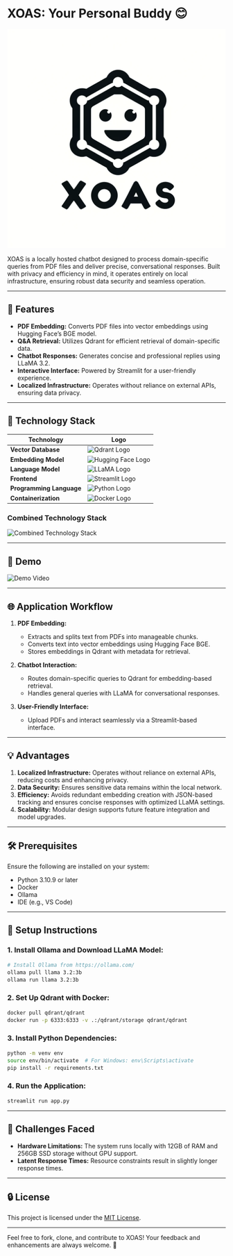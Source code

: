 # XOAS: Your Personal Buddy 😊

![XOAS Logo](logo.png)

XOAS is a locally hosted chatbot designed to process domain-specific queries from PDF files and deliver precise, conversational responses. Built with privacy and efficiency in mind, it operates entirely on local infrastructure, ensuring robust data security and seamless operation.

---

## 🚀 Features

- **PDF Embedding:** Converts PDF files into vector embeddings using Hugging Face’s BGE model.
- **Q&A Retrieval:** Utilizes Qdrant for efficient retrieval of domain-specific data.
- **Chatbot Responses:** Generates concise and professional replies using LLaMA 3.2.
- **Interactive Interface:** Powered by Streamlit for a user-friendly experience.
- **Localized Infrastructure:** Operates without reliance on external APIs, ensuring data privacy.

---

## 🔧 Technology Stack

| Technology               | Logo |
| ------------------------ | ---- |
| **Vector Database**      | ![Qdrant Logo](https://upload.wikimedia.org/wikipedia/commons/5/56/Qdrant_Logo.svg) |
| **Embedding Model**      | ![Hugging Face Logo](https://huggingface.co/front/assets/huggingface_logo-noborder.svg) |
| **Language Model**       | ![LLaMA Logo](https://ollama.com/static/media/ollama-emoji.a1b0656b.svg) |
| **Frontend**             | ![Streamlit Logo](https://streamlit.io/images/brand/streamlit-mark-color.svg) |
| **Programming Language** | ![Python Logo](https://upload.wikimedia.org/wikipedia/commons/c/c3/Python-logo-notext.svg) |
| **Containerization**     | ![Docker Logo](https://www.docker.com/wp-content/uploads/2022/03/Moby-logo.png) |

### Combined Technology Stack

![Combined Technology Stack](stack_combined.png)

---

## 🎥 Demo

![Demo Video](https://www.loom.com/embed/5969e8c373e94f51985bfa4829f89186)

---

## 🌐 Application Workflow

1. **PDF Embedding:**

   - Extracts and splits text from PDFs into manageable chunks.
   - Converts text into vector embeddings using Hugging Face BGE.
   - Stores embeddings in Qdrant with metadata for retrieval.

2. **Chatbot Interaction:**

   - Routes domain-specific queries to Qdrant for embedding-based retrieval.
   - Handles general queries with LLaMA for conversational responses.

3. **User-Friendly Interface:**

   - Upload PDFs and interact seamlessly via a Streamlit-based interface.

---

## 💡 Advantages

1. **Localized Infrastructure:** Operates without reliance on external APIs, reducing costs and enhancing privacy.
2. **Data Security:** Ensures sensitive data remains within the local network.
3. **Efficiency:** Avoids redundant embedding creation with JSON-based tracking and ensures concise responses with optimized LLaMA settings.
4. **Scalability:** Modular design supports future feature integration and model upgrades.

---

## 🛠️ Prerequisites

Ensure the following are installed on your system:

- Python 3.10.9 or later
- Docker
- Ollama
- IDE (e.g., VS Code)

---

## 🔧 Setup Instructions

### 1. Install Ollama and Download LLaMA Model:

```bash
# Install Ollama from https://ollama.com/
ollama pull llama 3.2:3b
ollama run llama 3.2:3b
```

### 2. Set Up Qdrant with Docker:

```bash
docker pull qdrant/qdrant
docker run -p 6333:6333 -v .:/qdrant/storage qdrant/qdrant
```

### 3. Install Python Dependencies:

```bash
python -m venv env
source env/bin/activate  # For Windows: env\Scripts\activate
pip install -r requirements.txt
```

### 4. Run the Application:

```bash
streamlit run app.py
```

---

## 🔎 Challenges Faced

- **Hardware Limitations:** The system runs locally with 12GB of RAM and 256GB SSD storage without GPU support.
- **Latent Response Times:** Resource constraints result in slightly longer response times.

---

## 🔒 License

This project is licensed under the [MIT License](LICENSE).

---

Feel free to fork, clone, and contribute to XOAS! Your feedback and enhancements are always welcome. 🌟

